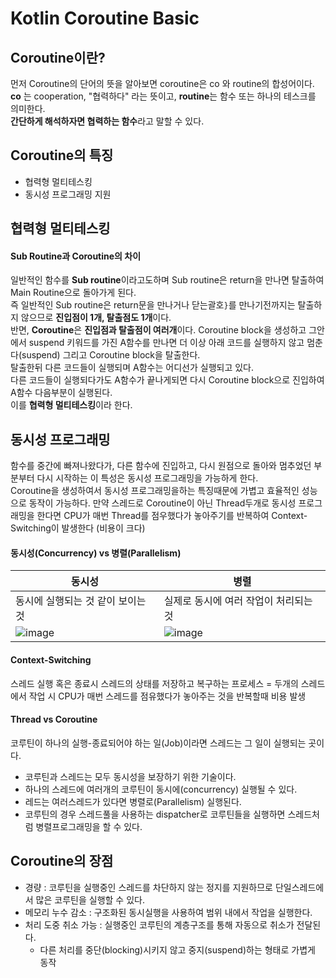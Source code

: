 # Kotlin Coroutine Basic

## Coroutine이란?  
먼저 Coroutine의 단어의 뜻을 알아보면 
coroutine은 co 와 routine의 합성어이다.  
**co** 는 cooperation, "협력하다" 라는 뜻이고, **routine**는 함수 또는 하나의 테스크를 의미한다.  
**간단하게 해석하자면 협력하는 함수**라고 말할 수 있다.  

## Coroutine의 특징   
- 협력형 멀티테스킹
- 동시성 프로그래밍 지원


## 협력형 멀티테스킹  
#### Sub Routine과 Coroutine의 차이  
일반적인 함수를 **Sub routine**이라고도하며 Sub routine은 return을 만나면 탈출하여 Main Routine으로 돌아가게 된다.  
즉 일반적인 Sub routine은 return문을 만나거나 닫는괄호`}`를 만나기전까지는 탈출하지 않으므로 **진입점이 1개, 탈출점도 1개**이다.  
반면, **Coroutine**은 **진입점과 탈출점이 여러개**이다. Coroutine block을 생성하고 그안에서 suspend 키워드를 가진 A함수를 만나면
더 이상 아래 코드를 실행하지 않고 멈춘다(suspend) 그리고 Coroutine block을 탈출한다.  
탈출한뒤 다른 코드들이 실행되며 A함수는 어디선가 실행되고 있다.  
다른 코드들이 실행되다가도 A함수가 끝나게되면 다시 Coroutine block으로 진입하여 A함수 다음부분이 실행된다.  
이를 **협력형 멀티테스킹**이라 한다.  


## 동시성 프로그래밍  
함수를 중간에 빠져나왔다가, 다른 함수에 진입하고, 다시 원점으로 돌아와 멈추었던 부분부터 다시 시작하는 이 특성은
동시성 프로그래밍을 가능하게 한다.  
Coroutine을 생성하여서 동시성 프로그래밍을하는 특징때문에 가볍고 효율적인 성능으로 동작이 가능하다.
만약 스레드로 Coroutine이 아닌 Thread두개로 동시성 프로그래밍을 한다면
CPU가 매번 Thread를 점우했다가 놓아주기를 반복하여 Context-Switching이 발생한다 (비용이 크다)

#### 동시성(Concurrency) vs 병렬(Parallelism)
|동시성|병렬|
|------|---|
|동시에 실행되는 것 같이 보이는 것|실제로 동시에 여러 작업이 처리되는 것|   
|![image](https://user-images.githubusercontent.com/39984656/104463005-954a7c80-55f4-11eb-8f54-f6779f6a3578.png)|![image](https://user-images.githubusercontent.com/39984656/104463017-9a0f3080-55f4-11eb-949f-54da05ebf518.png)|



#### Context-Switching
스레드 실행 혹은 종료시 스레드의 상태를 저장하고 복구하는 프로세스
= 두개의 스레드에서 작업 시 CPU가 매번 스레드를 점유했다가 놓아주는 것을 반복할때 비용 발생


#### Thread vs Coroutine
코루틴이 하나의 실행-종료되어야 하는 일(Job)이라면 스레드는 그 일이 실행되는 곳이다.  
- 코루틴과 스레드는 모두 동시성을 보장하기 위한 기술이다.  
- 하나의 스레드에 여러개의 코루틴이 동시에(concurrency) 실행될 수 있다.
- 레드는 여러스레드가 있다면 병렬로(Parallelism) 실행된다.
- 코루틴의 경우 스레드풀을 사용하는 dispatcher로 코루틴들을 실행하면 스레드처럼 병렬프로그래밍을 할 수 있다.


## Coroutine의 장점
- 경량 : 코루틴을 실행중인 스레드를 차단하지 않는 정지를 지원하므로 단일스레드에서 많은 코루틴을 실행할 수 있다.  
- 메모리 누수 감소 : 구조화된 동시실행을 사용하여 범위 내에서 작업을 실행한다.  
- 처리 도중 취소 가능 : 실행중인 코루틴의 계층구조를 통해 자동으로 취소가 전달된다.  
  - 다른 처리를 중단(blocking)시키지 않고 중지(suspend)하는 형태로 가볍게 동작  